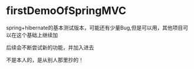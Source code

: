 # firstDemoOfSpringMVC
spring+hibernate的基本测试版本，可能还有少量Bug,但是可以用，其他项目可以在这个基础上继续加

后续会不断尝试新的功能，并加入进去

不是本人的，是从别人那里抄的！
